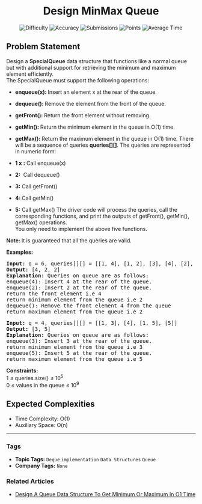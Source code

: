 <h1 align="center">Design MinMax Queue</h1>

<p align="center">
  <img alt="Difficulty" title="Difficulty" src="https://custom-icon-badges.demolab.com/badge/Difficulty: Medium-1F222E?style=for-the-badge&logoColor=white&logo=fire"/>
  <img alt="Accuracy" title="Accuracy" src="https://custom-icon-badges.demolab.com/badge/Accuracy: 72.97%25-1F222E?style=for-the-badge&logoColor=white&logo=target"/>
  <img alt="Submissions" title="Submissions" src="https://custom-icon-badges.demolab.com/badge/Submissions: 8K+-1F222E?style=for-the-badge&logoColor=white&logo=repo"/>
  <img alt="Points" title="Points" src="https://custom-icon-badges.demolab.com/badge/Points: 4-1F222E?style=for-the-badge&logoColor=white&logo=award"/>
  <img alt="Average Time" title="Average Time" src="https://custom-icon-badges.demolab.com/badge/Average%20Time: N/A-1F222E?style=for-the-badge&logoColor=white&logo=clock"/>
</p>

## Problem Statement

Design a <b>SpecialQueue </b>data structure that functions like a normal queue but with additional support for retrieving the minimum and maximum element efficiently.<br>The SpecialQueue must support the following operations:

- <b>enqueue(x): </b>Insert an element x at the rear of the queue.
- <b>dequeue(): </b>Remove the element from the front of the queue.
- <b>getFront(): </b>Return the front element without removing.
- <b>getMin(): </b>Return the minimum element in the queue in O(1) time.
- <b>getMax(): </b>Return the maximum element in the queue in O(1) time.
There will be a sequence of queries <b>queries</b><b>[][]</b>. The queries are represented in numeric form:

- <b>1 x</b> <b>:</b> Call enqueue(x)
- <b>2</b><b>:</b>  Call dequeue()
- <b>3:</b> Call getFront()
- <b>4: </b>Call getMin()
- <b>5:</b> Call getMax()
The driver code will process the queries, call the corresponding functions, and print the outputs of getFront(), getMin(), getMax() operations.<br>You only need to implement the above five functions.

<b>Note: </b>It is guaranteed that all the queries are valid.

<b>Examples:</b>

<pre><b>Input: </b>q = 6, queries[][] = [[1, 4], [1, 2], [3], [4], [2], [5]]<b>
Output: </b>[4, 2, 2]<b>
Explanation: </b>Queries on queue are as follows:<br>enqueue(4): Insert 4 at the rear of the queue.
enqueue(2): Insert 2 at the rear of the queue.<br>return the front element i.e 4
return minimum element from the queue i.e 2<br>dequeue(): Remove the front element 4 from the queue
return maximum element from the queue i.e 2</pre>

<pre><b>Input:</b> q = 4, queries[][] = [[1, 3], [4], [1, 5], [5]]<b>
Output: </b>[3, 5]<b>
Explanation: </b>Queries on queue are as follows:<b><br></b>enqueue(3): Insert 3 at the rear of the queue.
return minimum element from the queue i.e 3<br>enqueue(5): Insert 5 at the rear of the queue.<br>return maximum element from the queue i.e 5</pre>

<b>Constraints:<br></b>1 ≤ queries.size() ≤ 10<sup>5<br></sup>0 ≤ values in the queue ≤ 10<sup>9</sup>

## Expected Complexities
- Time Complexity: O(1)
- Auxiliary Space: O(n)

<hr>

### Tags
- **Topic Tags:** `Deque` `implementation` `Data Structures` `Queue`
- **Company Tags:** `None`

### Related Articles
- [Design A Queue Data Structure To Get Minimum Or Maximum In O1 Time](https://www.geeksforgeeks.org/design-a-queue-data-structure-to-get-minimum-or-maximum-in-o1-time/)

